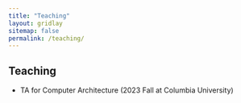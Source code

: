 ```yaml
---
title: "Teaching"
layout: gridlay
sitemap: false
permalink: /teaching/
---
```


## Teaching

* TA for Computer Architecture (2023 Fall at Columbia University) 

